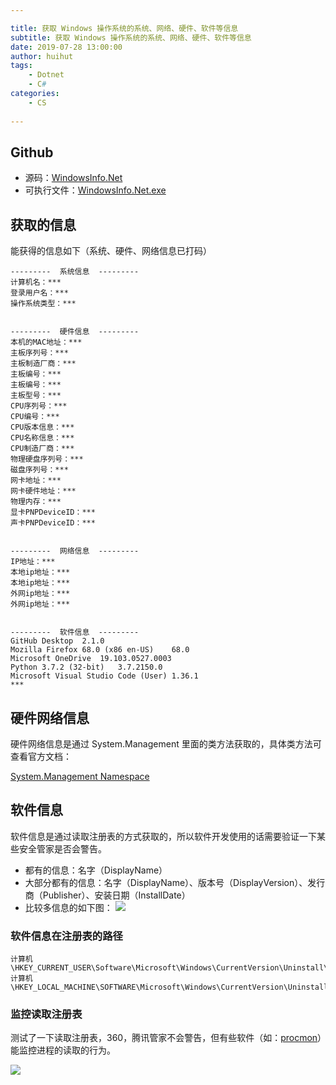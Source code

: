 ```yaml
---

title: 获取 Windows 操作系统的系统、网络、硬件、软件等信息
subtitle: 获取 Windows 操作系统的系统、网络、硬件、软件等信息
date: 2019-07-28 13:00:00
author: huihut
tags:
	- Dotnet
	- C#
categories: 
	- CS
	
---
```


## Github

* 源码：[WindowsInfo.Net](https://github.com/huihut/WindowsInfo.Net/)
* 可执行文件：[WindowsInfo.Net.exe](https://github.com/huihut/WindowsInfo.Net/releases)

<!-- more -->

## 获取的信息

能获得的信息如下（系统、硬件、网络信息已打码）

```
---------  系统信息  ---------
计算机名：***
登录用户名：***
操作系统类型：***


---------  硬件信息  ---------
本机的MAC地址：***
主板序列号：***
主板制造厂商：***
主板编号：***
主板编号：***
主板型号：***
CPU序列号：***
CPU编号：***
CPU版本信息：***
CPU名称信息：***
CPU制造厂商：***
物理硬盘序列号：***
磁盘序列号：***
网卡地址：***
网卡硬件地址：***
物理内存：***
显卡PNPDeviceID：***
声卡PNPDeviceID：***


---------  网络信息  ---------
IP地址：***
本地ip地址：***
本地ip地址：***
外网ip地址：***
外网ip地址：***


---------  软件信息  ---------
GitHub Desktop	2.1.0
Mozilla Firefox 68.0 (x86 en-US)	68.0
Microsoft OneDrive	19.103.0527.0003
Python 3.7.2 (32-bit)	3.7.2150.0
Microsoft Visual Studio Code (User)	1.36.1
***
```

## 硬件网络信息

硬件网络信息是通过 System.Management 里面的类方法获取的，具体类方法可查看官方文档：

[System.Management Namespace](https://docs.microsoft.com/zh-cn/dotnet/api/system.management)

## 软件信息

软件信息是通过读取注册表的方式获取的，所以软件开发使用的话需要验证一下某些安全管家是否会警告。

* 都有的信息：名字（DisplayName）
* 大部分都有的信息：名字（DisplayName）、版本号（DisplayVersion）、发行商（Publisher）、安装日期（InstallDate）
* 比较多信息的如下图：
    ![](https://huihut-img.oss-cn-shenzhen.aliyuncs.com/%E6%B3%A8%E5%86%8C%E8%A1%A8-VMware.png)


### 软件信息在注册表的路径

```
计算机\HKEY_CURRENT_USER\Software\Microsoft\Windows\CurrentVersion\Uninstall\
计算机\HKEY_LOCAL_MACHINE\SOFTWARE\Microsoft\Windows\CurrentVersion\Uninstall\
```

### 监控读取注册表

测试了一下读取注册表，360，腾讯管家不会警告，但有些软件（如：[procmon](https://docs.microsoft.com/zh-cn/sysinternals/downloads/procmon)）能监控进程的读取的行为。

![](https://huihut-img.oss-cn-shenzhen.aliyuncs.com/20190328110726.png)
